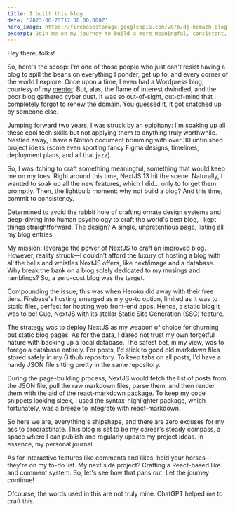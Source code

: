 ```yaml
---
title: I built this blog
date: '2023-06-25T17:00:00.000Z'
hero_image: https://firebasestorage.googleapis.com/v0/b/dj-hemath-blog.appspot.com/o/blog-images%2Fi-built-this-blog.jpg?alt=media&token=91c90104-679e-4045-b3b9-28d2f11efd3e
excerpt: Join me on my journey to build a more meaningful, consistent, and cost-effective blog using NextJS 13.
---
```


Hey there, folks!

So, here's the scoop: I'm one of those people who just can't resist having a blog to spill the beans on everything I ponder, get up to, and every corner of the world I explore. Once upon a time, I even had a Wordpress blog, courtesy of my [mentor](https://twitter.com/saiy2k). But, alas, the flame of interest dwindled, and the poor blog gathered cyber dust. It was so out-of-sight, out-of-mind that I completely forgot to renew the domain. You guessed it, it got snatched up by someone else.

Jumping forward two years, I was struck by an epiphany: I'm soaking up all these cool tech skills but not applying them to anything truly worthwhile. Nestled away, I have a Notion document brimming with over 30 unfinished project ideas (some even sporting fancy Figma designs, timelines, deployment plans, and all that jazz).

So, I was itching to craft something meaningful, something that would keep me on my toes. Right around this time, NextJS 13 hit the scene. Naturally, I wanted to soak up all the new features, which I did... only to forget them promptly. Then, the lightbulb moment: why not build a blog? And this time, commit to consistency.

Determined to avoid the rabbit hole of crafting ornate design systems and deep-diving into human psychology to craft the world's best blog, I kept things straightforward. The design? A single, unpretentious page, listing all my blog entries.

My mission: leverage the power of NextJS to craft an improved blog. However, reality struck—I couldn’t afford the luxury of hosting a blog with all the bells and whistles NextJS offers, like next/image and a database. Why break the bank on a blog solely dedicated to my musings and ramblings? So, a zero-cost blog was the target.

Compounding the issue, this was when Heroku did away with their free tiers. Firebase's hosting emerged as my go-to option, limited as it was to static files, perfect for hosting web front-end apps. Hence, a static blog it was to be! Cue, NextJS with its stellar Static Site Generation (SSG) feature.

The strategy was to deploy NextJS as my weapon of choice for churning out static blog pages. As for the data, I dared not trust my own forgetful nature with backing up a local database. The safest bet, in my view, was to forego a database entirely. For posts, I'd stick to good old markdown files stored safely in my Github repository. To keep tabs on all posts, I'd have a handy JSON file sitting pretty in the same repository.

During the page-building process, NextJS would fetch the list of posts from the JSON file, pull the raw markdown files, parse them, and then render them with the aid of the react-markdown package. To keep my code snippets looking sleek, I used the syntax-highlighter package, which fortunately, was a breeze to integrate with react-markdown.

So here we are, everything's shipshape, and there are zero excuses for my ass to procrastinate. This blog is set to be my career's steady compass, a space where I can publish and regularly update my project ideas. In essence, my personal journal.

As for interactive features like comments and likes, hold your horses—they're on my to-do list. My next side project? Crafting a React-based like and comment system. So, let's see how that pans out. Let the journey continue!

Ofcourse, the words used in this are not truly mine. ChatGPT helped me to craft this.
